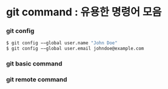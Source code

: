 # git command : 유용한 명령어 모음

### git config
```bash
$ git config −−global user.name "John Doe"
$ git config −−global user.email johndoe@example.com

```
### git basic command

### git remote command
